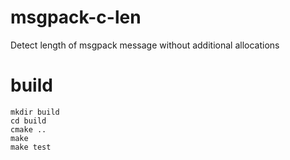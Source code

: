 msgpack-c-len
=============

Detect length of msgpack message without additional allocations

build
=====
    mkdir build
    cd build
    cmake ..
    make
    make test
